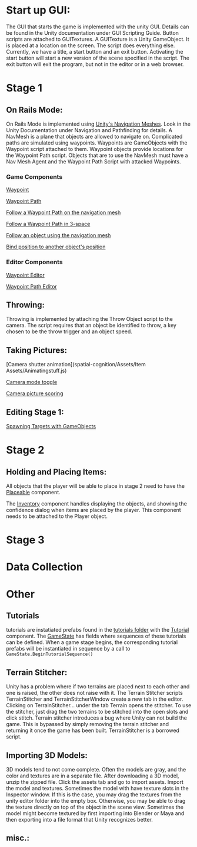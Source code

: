 

# Start up GUI:

The GUI that starts the game is implemented with the unity GUI. Details can be found in the Unity documentation under GUI Scripting Guide. Button scripts are attached to GUITextures. A GUITexture is a Unity GameObject. It is placed at a location on the screen. The script does everything else. Currently, we have a title, a start button and an exit button. Activating the start button will start a new version of the scene specified in the script. The exit button will exit the program, but not in the editor or in a web browser.

# Stage 1

## On Rails Mode:

On Rails Mode is implemented using [Unity's Navigation Meshes](http://docs.unity3d.com/Documentation/Manual/Navmeshes.html). Look in the Unity Documentation under Navigation and Pathfinding for details. A NavMesh is a plane that objects are allowed to navigate on. Complicated paths are simulated using waypoints. Waypoints are GameObjects with the Waypoint script attached to them. Waypoint objects provide locations for the Waypoint Path script. Objects that are to use the NavMesh must have a Nav Mesh Agent and the Waypoint Path Script with attacked Waypoints.

### Game Components
[Waypoint](spatial-cognition/Assets/Pathing/Waypoint.js)

[Waypoint Path](spatial-cognition/Assets/Pathing/WaypointPath.js)

[Follow a Waypoint Path on the navigation mesh](spatial-cognition/Assets/Pathing/FollowWaypointPath_NavMesh_Behaviour.js)

[Follow a Waypoint Path in 3-space](spatial-cognition/Assets/Pathing/FollowWaypointPath_Simple3D_Behaviour.js)

[Follow an object using the navigation mesh](spatial-cognition/Assets/Pathing/FollowObject_NavMesh_Behavior.js)

[Bind position to another object's position](spatial-cognition/Assets/Pathing/BindToObjBehaviour.js)

### Editor Components
[Waypoint Editor](spatial-cognition/Assets/Editor/WaypointEditor.js)

[Waypoint Path Editor](spatial-cognition/Assets/Editor/WaypointPathEditor.js)

## Throwing:

Throwing is implemented by attaching the Throw Object script to the camera. The script requires that an object be identified to throw, a key chosen to be the throw trigger and an object speed.

## Taking Pictures:

[Camera shutter animation](spatial-cognition/Assets/Item Assets/Animatingstuff.js)

[Camera mode toggle](spatial-cognition/Assets/Gameplay/CameraLift.js)

[Camera picture scoring](spatial-cognition/Assets/Gameplay/CameraPoints.js)

## Editing Stage 1:

[Spawning Targets with GameObjects](spatial-cognition/Assets/Gameplay/TargetSpawn.js)
# Stage 2

## Holding and Placing Items:

All objects that the player will be able to place in stage 2 need to have the [Placeable](spatial-cognition/Assets/Gameplay/Placeable.js) component. 

The [Inventory](spatial-cognition/Assets/Gameplay/Inventory.js) component handles displaying the objects, and showing the confidence dialog when items are placed by the player. This component needs to be attached to the Player object.

# Stage 3

# Data Collection


# Other

## Tutorials

tutorials are instatiated prefabs found in the [tutorials folder](spatial-cognition/Assets/Tutorials) with the [Tutorial](spatial-cognition/Assets/Tutorials/Tutorial.js) component. The [GameState](spatial-cognition/Assets/Gameplay/GameState.js) has fields where sequences of these tutorials can be defined. When a game stage begins, the corresponding tutorial prefabs will be instantiated in sequence by a call to `GameState.BeginTutorialSequence()`

## Terrain Stitcher:

Unity has a problem where if two terrains are placed next to each other and one is raised, the other does not raise with it. The Terrain Stitcher scripts TerrainStitcher and TerrainStitcherWindow create a new tab in the editor. Clicking on TerrainStitcher... under the tab Terrain opens the stitcher. To use the stitcher, just drag the two terrains to be stitched into the open slots and click stitch. Terrain stitcher introduces a bug where Unity can not build the game. This is bypassed by simply removing the terrain stitcher and returning it once the game has been built. TerrainStitcher is a borrowed script.

## Importing 3D Models:

3D models tend to not come complete. Often the models are gray, and the color and textures are in a separate file. After downloading a 3D model, unzip the zipped file. Click the assets tab and go to import assets. Import the model and textures. Sometimes the model with have texture slots in the Inspector window. If this is the case, you may drag the textures from the unity editor folder into the empty box. Otherwise, you may be able to drag the texture directly on top of the object in the scene view. Sometimes the model might become textured by first importing into Blender or Maya and  then exporting into a file format that Unity recognizes better.


## misc.:
